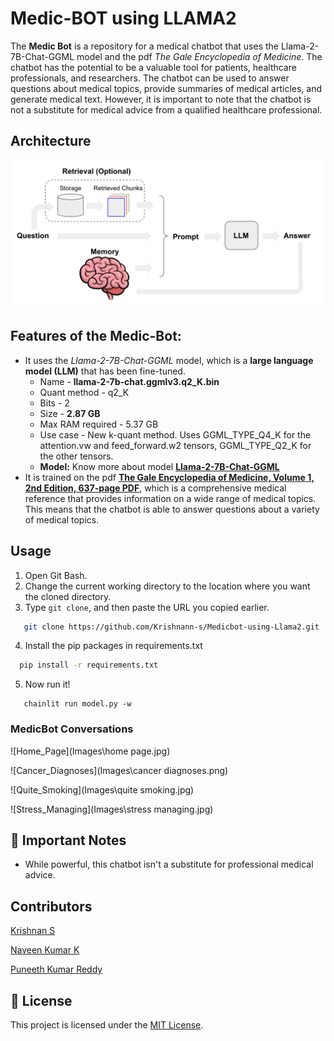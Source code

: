 # Medic-BOT using LLAMA2 
The **Medic Bot** is a repository for a medical chatbot that uses the Llama-2-7B-Chat-GGML model and the pdf _The Gale Encyclopedia of Medicine_. The chatbot has the potential to be a valuable tool for patients, healthcare professionals, and researchers. The chatbot can be used to answer questions about medical topics, provide summaries of medical articles, and generate medical text. However, it is important to note that the chatbot is not a substitute for medical advice from a qualified healthcare professional.

## Architecture
![Architecture](Images/architecture.png)

## Features of the Medic-Bot:

 - It uses the _Llama-2-7B-Chat-GGML_ model, which is a **large language model (LLM)** that has been fine-tuned.
   * Name - **llama-2-7b-chat.ggmlv3.q2_K.bin**
   * Quant method - q2_K
   * Bits - 2
   * Size - **2.87 GB**
   * Max RAM required - 5.37 GB
   * Use case - New k-quant method. Uses GGML_TYPE_Q4_K for the attention.vw and feed_forward.w2 tensors, GGML_TYPE_Q2_K for the other tensors.
   * **Model:** Know more about model **[Llama-2-7B-Chat-GGML](https://huggingface.co/TheBloke/Llama-2-7B-Chat-GGML)**
 - It is trained on the pdf **[The Gale Encyclopedia of Medicine, Volume 1, 2nd Edition, 637-page PDF](https://github.com/ThisIs-Developer/Llama-2-GGML-Medical-Chatbot/blob/main/data/71763-gale-encyclopedia-of-medicine.-vol.-1.-2nd-ed.pdf)**, which is a comprehensive medical reference that provides information on a wide range of medical topics. This means that the chatbot is able to answer questions about a variety of medical topics.

## Usage
1. Open Git Bash.
2. Change the current working directory to the location where you want the cloned directory.
3. Type `git clone`, and then paste the URL you copied earlier.
```bash
   git clone https://github.com/Krishnann-s/Medicbot-using-Llama2.git
```
4. Install the pip packages in requirements.txt
 ```bash
   pip install -r requirements.txt
 ```
5. Now run it!
```terminal
   chainlit run model.py -w
```

### MedicBot Conversations

![Home_Page](Images\home page.jpg) 

![Cancer_Diagnoses](Images\cancer diagnoses.png)

![Quite_Smoking](Images\quite smoking.jpg)

![Stress_Managing](Images\stress managing.jpg)

## 📌 Important Notes

- While powerful, this chatbot isn't a substitute for professional medical advice.
## Contributors
[Krishnan S](https://github.com/Krishnann-s)

[Naveen Kumar K](https://github.com/KALLUMATAM-NAVEEN-KUMAR) 

[Puneeth Kumar Reddy](https://github.com/Puneeth207)

## 📄 License

This project is licensed under the [MIT License](https://github.com/Krishnann-s/Medicbot-using-Llama2/blob/main/LICENSE).
